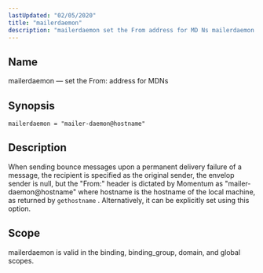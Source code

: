 ```yaml
---
lastUpdated: "02/05/2020"
title: "mailerdaemon"
description: "mailerdaemon set the From address for MD Ns mailerdaemon mailer daemon hostname When sending bounce messages upon a permanent delivery failure of a message the recipient is specified as the original sender the envelop sender is null but the From header is dictated by Momentum as mailer daemon hostname where..."
---
```


<a name="conf.ref.mailerdaemon"></a> 
## Name

mailerdaemon — set the From: address for MDNs

## Synopsis

`mailerdaemon = "mailer-daemon@hostname"`

<a name="idp25085680"></a> 
## Description

When sending bounce messages upon a permanent delivery failure of a message, the recipient is specified as the original sender, the envelop sender is null, but the "From:" header is dictated by Momentum as "mailer-daemon@hostname" where hostname is the hostname of the local machine, as returned by `gethostname` . Alternatively, it can be explicitly set using this option.

<a name="idp25088304"></a> 
## Scope

mailerdaemon is valid in the binding, binding_group, domain, and global scopes.
